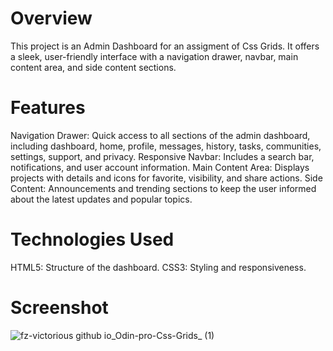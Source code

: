 
# Overview
This project is an Admin Dashboard for an assigment of Css Grids. It offers a sleek, user-friendly interface with a navigation drawer, navbar, main content area, and side content sections.

# Features
Navigation Drawer: Quick access to all sections of the admin dashboard, including dashboard, home, profile, messages, history, tasks, communities, settings, support, and privacy. Responsive Navbar: Includes a search bar, notifications, and user account information. Main Content Area: Displays projects with details and icons for favorite, visibility, and share actions. Side Content: Announcements and trending sections to keep the user informed about the latest updates and popular topics.

# Technologies Used
HTML5: Structure of the dashboard. CSS3: Styling and responsiveness.

# Screenshot
![fz-victorious github io_Odin-pro-Css-Grids_ (1)](https://github.com/Fz-Victorious/Odin-pro-Css-Grids/assets/100221567/352868ec-9d5c-4782-9bae-9829d1d0b15c)
